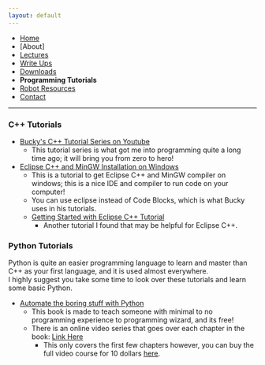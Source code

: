 ```yaml
---
layout: default
---
```

* [Home](../index.md)
* [About]       
* [Lectures](Lectures.md)
* [Write Ups](Write_Ups.md)
* [Downloads](Downloads.md)
* **Programming Tutorials**
* [Robot Resources](Robot_Resources.md)
* [Contact](Contact.md)

* * *
### C++ Tutorials
- [Bucky's C++ Tutorial Series on Youtube](https://www.youtube.com/watch?v=tvC1WCdV1XU&list=PLAE85DE8440AA6B83)
	- This tutorial series is what got me into programming quite a long time ago; it will bring you from zero to hero!
- [Eclipse C++ and MinGW Installation on Windows](https://goo.gl/m3Xxpd)
	- This is a tutorial to get Eclipse C++ and MinGW compiler on windows; this is a nice IDE and compiler to run code on your computer!
	- You can use eclipse instead of Code Blocks, which is what Bucky uses in his tutorials.
	- [Getting Started with Eclipse C++ Tutorial](https://www.ntu.edu.sg/home/ehchua/programming/howto/EclipseCpp_HowTo.html)
		- Another tutorial I found that may be helpful for Eclipse C++.  

### Python Tutorials
Python is quite an easier programming language to learn and master than C++ as your first language, and it is used almost everywhere.  
I highly suggest you take some time to look over these tutorials and learn some basic Python.  
- [Automate the boring stuff with Python](https://automatetheboringstuff.com)
	- This book is made to teach someone with minimal to no programming experience to programming wizard, and its free!
	- There is an online video series that goes over each chapter in the book: [Link Here](https://www.youtube.com/watch?v=1F_OgqRuSdI&list=PL0-84-yl1fUnRuXGFe_F7qSH1LEnn9LkW)
		- This only covers the first few chapters however, you can buy the full video course for 10 dollars [here](https://www.udemy.com/automate/?couponCode=FOR_LIKE_10_BUCKS).

